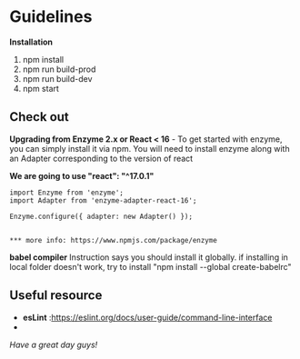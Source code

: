 # Guidelines
  **Installation**
  1. npm install
  2. npm run build-prod
  3. npm run build-dev
  4. npm start

## Check out
  **Upgrading from Enzyme 2.x or React < 16**
    - To get started with enzyme, you can simply install it via npm. You will need to install enzyme along with an Adapter corresponding to the version of react

**We are going to use "react": "^17.0.1"**

    import Enzyme from 'enzyme';
    import Adapter from 'enzyme-adapter-react-16';

    Enzyme.configure({ adapter: new Adapter() });


    *** more info: https://www.npmjs.com/package/enzyme

  **babel compiler**
  Instruction says you should install it globally.
  if installing in local folder doesn't work, try to install
  "npm install --global create-babelrc"

## **Useful resource**
- **esLint** :https://eslint.org/docs/user-guide/command-line-interface
-

_Have a great day guys!_